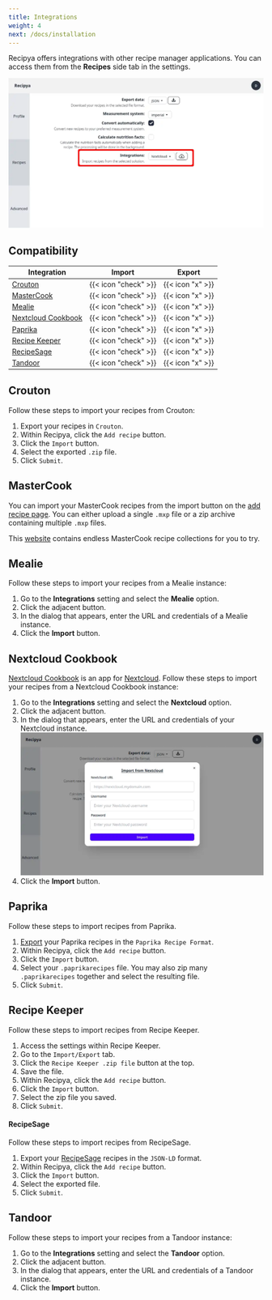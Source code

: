 ```yaml
---
title: Integrations
weight: 4
next: /docs/installation
---
```


Recipya offers integrations with other recipe manager applications. You can access them from the **Recipes** side tab
in the settings.

![](images/settings-integrations.webp)

## Compatibility

| Integration                                                   |        Import        |      Export      |
|---------------------------------------------------------------|:--------------------:|:----------------:|
 | [Crouton](https://crouton.app)                                | {{< icon "check" >}} | {{< icon "x" >}} |
| [MasterCook](https://www.mastercook.com)                      | {{< icon "check" >}} | {{< icon "x" >}} |
 | [Mealie](https://mealie.io)                                   | {{< icon "check" >}} | {{< icon "x" >}} |
| [Nextcloud Cookbook](https://apps.nextcloud.com/apps/cookbook) | {{< icon "check" >}} | {{< icon "x" >}} |
 | [Paprika](https://www.paprikaapp.com)                         | {{< icon "check" >}} | {{< icon "x" >}} |
| [Recipe Keeper](https://www.paprikaapp.com)                   | {{< icon "check" >}} | {{< icon "x" >}} |
| [RecipeSage](https://recipesage.com/#/welcome)                | {{< icon "check" >}} | {{< icon "x" >}} |
| [Tandoor](https://tandoor.dev) |{{< icon "check" >}} | {{< icon "x" >}} |

## Crouton

Follow these steps to import your recipes from Crouton:

1. Export your recipes in `Crouton`.
2. Within Recipya, click the `Add recipe` button.
3. Click the `Import` button.
4. Select the exported `.zip` file.
5. Click `Submit`.

## MasterCook

You can import your MasterCook recipes from the import button on the
[add recipe page](/guide/docs/features/recipes/add#import). You can either upload a single `.mxp` file or a zip archive
containing multiple `.mxp` files.

This [website](https://www.grassrootsrecipes.com/) contains endless MasterCook recipe collections for you to try.

## Mealie

Follow these steps to import your recipes from a Mealie instance:

1. Go to the **Integrations** setting and select the **Mealie** option.
2. Click the adjacent button.
3. In the dialog that appears, enter the URL and credentials of a Mealie instance.
4. Click the **Import** button.

## Nextcloud Cookbook

[Nextcloud Cookbook](https://github.com/nextcloud/cookbook) is an app for [Nextcloud](https://nextcloud.com/). 
Follow these steps to import your recipes from a Nextcloud Cookbook instance:

1. Go to the **Integrations** setting and select the **Nextcloud** option.
2. Click the adjacent button.
3. In the dialog that appears, enter the URL and credentials of your Nextcloud instance.
   ![](images/settings-integrations-nextcloud.webp)
4. Click the **Import** button.

## Paprika

Follow these steps to import recipes from Paprika.

1. [Export](https://www.paprikaapp.com/help/windows/#exportrecipes) your Paprika recipes in the `Paprika Recipe Format`.
2. Within Recipya, click the `Add recipe` button.
3. Click the `Import` button.
4. Select your `.paprikarecipes` file. You may also zip many `.paprikarecipes` together and select the resulting file.
5. Click `Submit`.

## Recipe Keeper

Follow these steps to import recipes from Recipe Keeper.

1. Access the settings within Recipe Keeper.
2. Go to the `Import/Export` tab.
3. Click the `Recipe Keeper .zip file` button at the top.
4. Save the file.
5. Within Recipya, click the `Add recipe` button.
6. Click the `Import` button.
7. Select the zip file you saved.
8. Click `Submit`.

#### RecipeSage

Follow these steps to import recipes from RecipeSage.

1. Export your [RecipeSage](https://docs.recipesage.com/docs/tutorials/settings/export/) recipes in the `JSON-LD` format.
2. Within Recipya, click the `Add recipe` button.
3. Click the `Import` button.
4. Select the exported file.
5. Click `Submit`.

## Tandoor

Follow these steps to import your recipes from a Tandoor instance:

1. Go to the **Integrations** setting and select the **Tandoor** option.
2. Click the adjacent button.
3. In the dialog that appears, enter the URL and credentials of a Tandoor instance.
4. Click the **Import** button.
